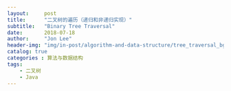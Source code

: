 ```yaml
---
layout:     post
title:      "二叉树的遍历（递归和非递归实现）"
subtitle:   "Binary Tree Traversal"
date:       2018-07-18
author:     "Jon Lee"
header-img: "img/in-post/algorithm-and-data-structure/tree_traversal_bg.jpg"
catalog: true
categories : 算法与数据结构
tags:
    - 二叉树
    - Java
---
```

